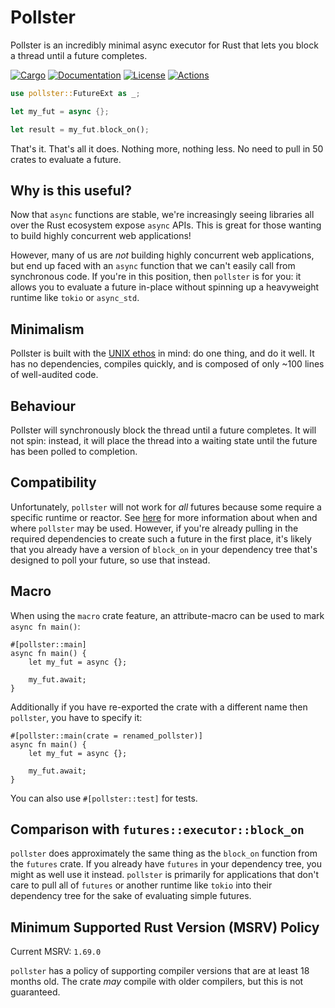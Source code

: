 # Pollster

Pollster is an incredibly minimal async executor for Rust that lets you block a thread until a future completes.

[![Cargo](https://img.shields.io/crates/v/pollster.svg)](
https://crates.io/crates/pollster)
[![Documentation](https://docs.rs/pollster/badge.svg)](
https://docs.rs/pollster)
[![License](https://img.shields.io/badge/license-MIT%2FApache--2.0-blue.svg)](
https://github.com/zesterer/pollster)
[![Actions](https://github.com/zesterer/pollster/actions/workflows/rust.yml/badge.svg)](https://github.com/zesterer/pollster/actions/workflows/rust.yml)

```rust
use pollster::FutureExt as _;

let my_fut = async {};

let result = my_fut.block_on();
```

That's it. That's all it does. Nothing more, nothing less. No need to pull in 50 crates to evaluate a future.

## Why is this useful?

Now that `async` functions are stable, we're increasingly seeing libraries all over the Rust ecosystem expose `async`
APIs. This is great for those wanting to build highly concurrent web applications!

However, many of us are *not* building highly concurrent web applications, but end up faced with an `async` function
that we can't easily call from synchronous code. If you're in this position, then `pollster` is for you: it allows you
to evaluate a future in-place without spinning up a heavyweight runtime like `tokio` or `async_std`.

## Minimalism

Pollster is built with the [UNIX ethos](https://en.wikipedia.org/wiki/Unix_philosophy#Do_One_Thing_and_Do_It_Well) in
mind: do one thing, and do it well. It has no dependencies, compiles quickly, and is composed of only ~100 lines of
well-audited code.

## Behaviour

Pollster will synchronously block the thread until a future completes. It will not spin: instead, it will place the
thread into a waiting state until the future has been polled to completion.

## Compatibility

Unfortunately, `pollster` will not work for *all* futures because some require a specific runtime or reactor. See
[here](https://rust-lang.github.io/async-book/08_ecosystem/00_chapter.html#determining-ecosystem-compatibility) for more
information about when and where `pollster` may be used. However, if you're already pulling in the required dependencies
to create such a future in the first place, it's likely that you already have a version of `block_on` in your dependency
tree that's designed to poll your future, so use that instead.

## Macro

When using the `macro` crate feature, an attribute-macro can be used to mark `async fn main()`:
```rust,ignore
#[pollster::main]
async fn main() {
    let my_fut = async {};

    my_fut.await;
}
```

Additionally if you have re-exported the crate with a different name then `pollster`, you have to specify it:
```rust,ignore
#[pollster::main(crate = renamed_pollster)]
async fn main() {
    let my_fut = async {};

    my_fut.await;
}
```

You can also use `#[pollster::test]` for tests.

## Comparison with `futures::executor::block_on`

`pollster` does approximately the same thing as the `block_on` function from the `futures` crate. If you already have `futures` in your dependency tree, you might as well use it instead. `pollster` is primarily for applications that don't care to pull all of `futures` or another runtime like `tokio` into their dependency tree for the sake of evaluating simple futures.

## Minimum Supported Rust Version (MSRV) Policy

Current MSRV: `1.69.0`

`pollster` has a policy of supporting compiler versions that are at least 18 months old. The crate *may* compile with
older compilers, but this is not guaranteed.
